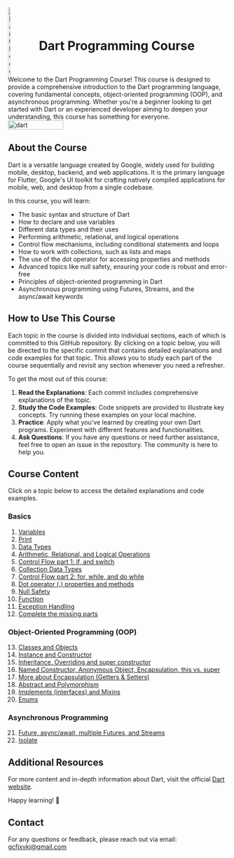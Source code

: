 <div style="display: flex; align-items: center;">
 <img src="https://github.com/user-attachments/assets/6eff9f42-3567-423d-8d3c-f768ccb242bc" alt="Dart Logo" style="width: 10%; margin-right: 20px;">
  <h1>Dart Programming Course</h1>
</div>
Welcome to the Dart Programming Course! This course is designed to provide a comprehensive introduction to the Dart programming language, covering fundamental concepts, object-oriented programming (OOP), and asynchronous programming. Whether you're a beginner looking to get started with Dart or an experienced developer aiming to deepen your understanding, this course has something for everyone.

<div style="display: flex; align-items: center;">
 <img src="https://github.com/user-attachments/assets/33aeb049-d276-4aca-8622-521ee1c7eb44" alt="dart" style="width: 50%; margin-right: 20px;">
</div>

## About the Course

Dart is a versatile language created by Google, widely used for building mobile, desktop, backend, and web applications. It is the primary language for Flutter, Google's UI toolkit for crafting natively compiled applications for mobile, web, and desktop from a single codebase.

In this course, you will learn:
- The basic syntax and structure of Dart
- How to declare and use variables
- Different data types and their uses
- Performing arithmetic, relational, and logical operations
- Control flow mechanisms, including conditional statements and loops
- How to work with collections, such as lists and maps
- The use of the dot operator for accessing properties and methods
- Advanced topics like null safety, ensuring your code is robust and error-free
- Principles of object-oriented programming in Dart
- Asynchronous programming using Futures, Streams, and the async/await keywords

## How to Use This Course

Each topic in the course is divided into individual sections, each of which is committed to this GitHub repository. By clicking on a topic below, you will be directed to the specific commit that contains detailed explanations and code examples for that topic. This allows you to study each part of the course sequentially and revisit any section whenever you need a refresher.

To get the most out of this course:
1. **Read the Explanations**: Each commit includes comprehensive explanations of the topic.
2. **Study the Code Examples**: Code snippets are provided to illustrate key concepts. Try running these examples on your local machine.
3. **Practice**: Apply what you've learned by creating your own Dart programs. Experiment with different features and functionalities.
4. **Ask Questions**: If you have any questions or need further assistance, feel free to open an issue in the repository. The community is here to help you.

## Course Content

Click on a topic below to access the detailed explanations and code examples.

### Basics

1. [Variables](https://github.com/MAHMOUDELSAYED69/Dart-Course/blob/3b3b9093e659d7bdc2c1eedaba88108fb7892d15/lib/main.dart)
2. [Print](https://github.com/MAHMOUDELSAYED69/Dart-course/blob/b4b4651323b52cf72f328142815380bd7b162074/lib/main.dart)
3. [Data Types](https://github.com/MAHMOUDELSAYED69/Dart-course/blob/5cfb678b64d20664c14e9d61bf5e338f5871f8f7/lib/main.dart)
4. [Arithmetic, Relational, and Logical Operations](https://github.com/MAHMOUDELSAYED69/Dart-course/blob/937af4b898a6e88cbde5d873ee7da812e2fb4e03/lib/main.dart)
5. [Control Flow part 1: if, and switch](https://github.com/MAHMOUDELSAYED69/Dart-course/blob/6e785a9611ec747ab5d01fc0a5ab170b8754c04f/lib/main.dart)
6. [Collection Data Types](https://github.com/MAHMOUDELSAYED69/Dart-course/blob/0463324febf2a05346886883863619684d265f7e/lib/main.dart)
7. [Control Flow part 2: for, while, and do while](https://github.com/MAHMOUDELSAYED69/Dart-course/blob/a3318bf3ac574f76cb4b41fc10924171b6b6c8fd/lib/main.dart)
8. [Dot operator (.) properties and methods](https://github.com/MAHMOUDELSAYED69/Dart-course/blob/5ba3a1f4cc570f17c103ad69dae13a31f831d322/lib/main.dart)
9. [Null Safety](https://github.com/MAHMOUDELSAYED69/Dart-course/blob/f0312e639268e8896ecc099b61e0d9ba80bda965/lib/main.dart)
10. [Function](https://github.com/MAHMOUDELSAYED69/Dart-course/blob/80a290ab6dfd6e7e030937782e14f7d9ee9780ce/lib/main.dart)
11. [Exception Handling](https://github.com/MAHMOUDELSAYED69/Dart-course/blob/561f04bb9cb316101b83758fd4685f9d934f5a08/lib/main.dart)
12. [Complete the missing parts](https://github.com/MAHMOUDELSAYED69/Dart-course/blob/5dc89c9d6362e5b5513e97022a1ef87e8ec108fa/lib/main.dart)


### Object-Oriented Programming (OOP)

13. [Classes and Objects](https://github.com/MAHMOUDELSAYED69/Dart-course/blob/373f42d8547d8c5c212bc05e60cf089f4f630b5f/lib/main.dart)
14. [Instance and Constructor](https://github.com/MAHMOUDELSAYED69/Dart-course/blob/561d94b85f52734c52302f7f33aef1171d510e1d/lib/main.dart)
15. [Inheritance, Overriding and super constructor](https://github.com/MAHMOUDELSAYED69/Dart-course/blob/71959d6d203ed0e91f50fe0cf65bcf768c4c062f/lib/main.dart)
16. [Named Constructor, Anonymous Object, Encapsulation, this vs. super](https://github.com/MAHMOUDELSAYED69/Dart-course/blob/ec361924df422810225904d2a0856b1069a1bf3f/lib/main.dart)
17. [More about Encapsulation (Getters & Setters)](https://github.com/MAHMOUDELSAYED69/Dart-course/blob/581bdad252e116add57d64cb48b5464c3dc8e3a3/lib/main.dart)
18. [Abstract and Polymorphism](https://github.com/MAHMOUDELSAYED69/Dart-course/blob/1b7e4ddd5e14a720471f57f027fe3d328eed2b7d/lib/main.dart)
19. [Implements (interfaces) and Mixins](https://github.com/MAHMOUDELSAYED69/Dart-course/blob/dbc10571491d5833fb18bef078b6515f00ff9d7c/lib/main.dart)
20. [Enums](https://github.com/MAHMOUDELSAYED69/Dart-course/blob/55c79df5603785ec19e3fb892c0c409442f4f7e1/lib/main.dart)

### Asynchronous Programming

21. [Future, async/await, multiple Futures, and Streams](https://github.com/MAHMOUDELSAYED69/Dart-course/blob/2a5198671006997208c0bebe772c26c48194b68d/lib/main.dart)
22. [Isolate](https://github.com/MAHMOUDELSAYED69/Dart-Course/blob/9edafebb8f7cbb90f6460f89f10d41376707f64e/lib/main.dart)

## Additional Resources
For more content and in-depth information about Dart, visit the official [Dart website](https://dart.dev/guides).

Happy learning! 🚀
## Contact

For any questions or feedback, please reach out via email: [gcfjxvkj@gmail.com](gcfjxvkj@gmail.com)



